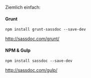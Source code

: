 Ziemlich einfach: 

#### Grunt

`npm install grunt-sassdoc --save-dev`

http://sassdoc.com/grunt/

#### NPM & Gulp

`npm install sassdoc --save-dev`

 http://sassdoc.com/gulp/
